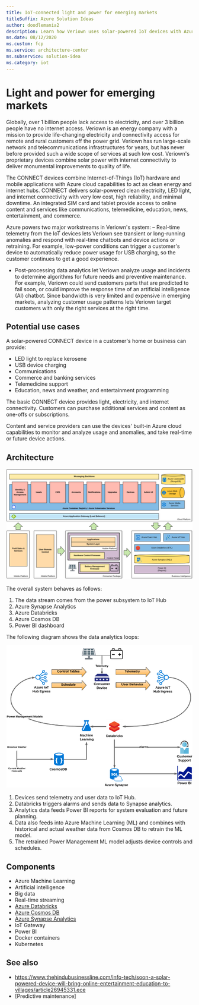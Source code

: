 ```yaml
---
title: IoT-connected light and power for emerging markets
titleSuffix: Azure Solution Ideas
author: doodlemania2
description: Learn how Veriown uses solar-powered IoT devices with Azure cloud services to provide power and connectivity to remote rural customers.
ms.date: 08/12/2020
ms.custom: fcp
ms.service: architecture-center
ms.subservice: solution-idea
ms.category: iot
---
```


# Light and power for emerging markets

Globally, over 1 billion people lack access to electricity, and over 3 billion people have no internet access. Veriown is an energy company with a mission to provide life-changing electricity and connectivity access for remote and rural customers off the power grid. Veriown has run large-scale network and telecommunications infrastructures for years, but has never before provided such a wide scope of services at such low cost. Veriown's proprietary devices combine solar power with internet connectivity to deliver monumental improvements to quality of life.

The CONNECT devices combine Internet-of-Things (IoT) hardware and mobile applications with Azure cloud capabilities to act as clean energy and internet hubs. CONNECT delivers solar-powered clean electricity, LED light, and internet connectivity with very low cost, high reliability, and minimal downtime. An integrated SIM card and tablet provide access to online content and services like communications, telemedicine, education, news, entertainment, and commerce.

Azure powers two major workstreams in Veriown's system:
– Real-time telemetry from the IoT devices lets Veriown see transient or long-running anomalies and respond with real-time chatbots and device actions or retraining. For example, low-power conditions can trigger a customer's device to automatically reduce power usage for USB charging, so the customer continues to get a good experience.

- Post-processing data analytics let Veriown analyze usage and incidents to determine algorithms for future needs and preventive maintenance. For example, Veriown could send customers parts that are predicted to fail soon, or could improve the response time of an artificial intelligence (AI) chatbot. Since bandwidth is very limited and expensive in emerging markets, analyzing customer usage patterns lets Veriown target customers with only the right services at the right time.

## Potential use cases
A solar-powered CONNECT device in a customer's home or business can provide:
- LED light to replace kerosene
- USB device charging
- Communications
- Commerce and banking services
- Telemedicine support
- Education, news and weather, and entertainment programming

The basic CONNECT device provides light, electricity, and internet connectivity. Customers can purchase additional services and content as one-offs or subscriptions.

Content and service providers can use the devices' built-in Azure cloud capabilities to monitor and analyze usage and anomalies, and take real-time or future device actions.

## Architecture

![Diagram showing data stream coming from the power subsystem to IoT Edge and Azure cloud components.](../media/iot-power-architecture.png)

The overall system behaves as follows:
1. The data stream comes from the power subsystem to IoT Hub
2. Azure Synapse Analytics
3. Azure Databricks
4. Azure Cosmos DB
5. Power BI dashboard

The following diagram shows the data analytics loops:

![Diagram showing an analytics loop that runs post-processed telemetry data through a trained AI model to control the device.](../media/iot-power-analytics.png)

1. Devices send telemetry and user data to IoT Hub.
2. Databricks triggers alarms and sends data to Synapse analytics.
3. Analytics data feeds Power BI reports for system evaluation and future planning.
4. Data also feeds into Azure Machine Learning (ML) and combines with historical and actual weather data from Cosmos DB to retrain the ML model.
5. The retrained Power Management ML model adjusts device controls and schedules.

## Components
- Azure Machine Learning
- Artificial intelligence
- Big data
- Real-time streaming
- [Azure Databricks](https://azure.microsoft.com/services/databricks/)
- [Azure Cosmos DB](https://azure.microsoft.com/services/cosmos-db/)
- [Azure Synapse Analytics](https://azure.microsoft.com/services/synapse-analytics)
- IoT Gateway
- Power BI
- Docker containers
- Kubernetes

## See also
- https://www.thehindubusinessline.com/info-tech/soon-a-solar-powered-device-will-bring-online-entertainment-education-to-villages/article26945331.ece
- [Predictive maintenance] 
